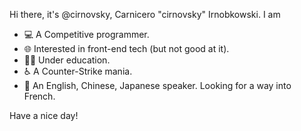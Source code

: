 Hi there, it's @cirnovsky, Carnicero "cirnovsky" Irnobkowski. I am

- 💻 A Competitive programmer.
- 🌐 Interested in front-end tech (but not good at it).
- 👨‍🎓 Under education.
- ♿ A Counter-Strike mania.
- 📙 An English, Chinese, Japanese speaker. Looking for a way into French.

Have a nice day!
